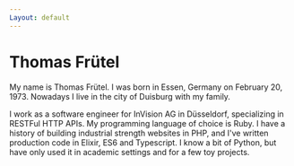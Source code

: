 ```yaml
---
Layout: default
---
```


# Thomas Frütel

My name is Thomas Frütel. I was born in Essen, Germany on February 20, 1973. Nowadays I live in the city of Duisburg with my family.

I work as a software engineer for InVision AG in Düsseldorf, specializing in RESTFul HTTP APIs. My programming language of choice is Ruby. I have a history of building industrial strength websites in PHP, and I've written production code in Elixir, ES6 and Typescript. I know a bit of Python, but have only used it in academic settings and for a few toy projects.
